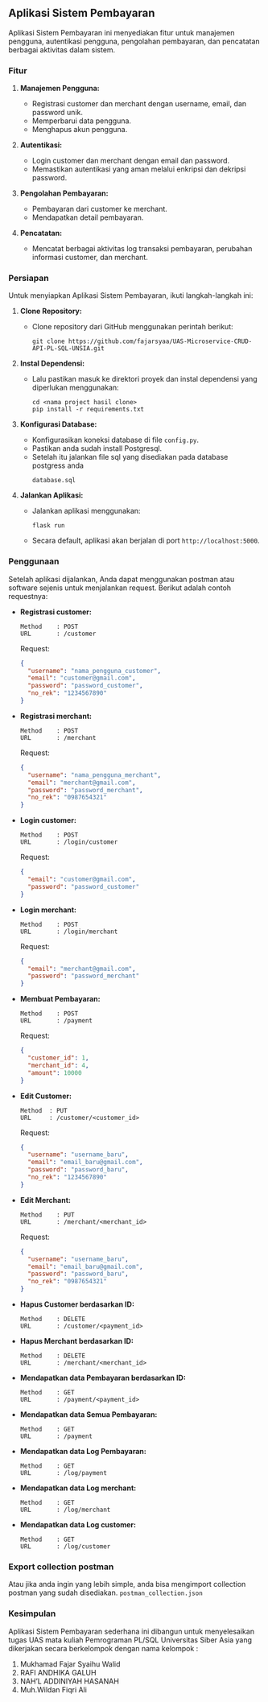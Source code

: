 ##  Aplikasi Sistem Pembayaran

Aplikasi Sistem Pembayaran ini menyediakan fitur untuk manajemen pengguna, autentikasi pengguna, pengolahan pembayaran, dan pencatatan berbagai aktivitas dalam sistem.

### Fitur

1. **Manajemen Pengguna:**
   - Registrasi customer dan merchant dengan username, email, dan password unik.
   - Memperbarui data pengguna.
   - Menghapus akun pengguna.

2. **Autentikasi:**
   - Login customer dan merchant dengan email dan password.
   - Memastikan autentikasi yang aman melalui enkripsi dan dekripsi password.

3. **Pengolahan Pembayaran:**
   - Pembayaran dari customer ke merchant.
   - Mendapatkan detail pembayaran.

4. **Pencatatan:**
   - Mencatat berbagai aktivitas log transaksi pembayaran, perubahan informasi customer, dan merchant.

### Persiapan

Untuk menyiapkan Aplikasi Sistem Pembayaran, ikuti langkah-langkah ini:

1. **Clone Repository:** 
   - Clone repository dari GitHub menggunakan perintah berikut:
     ```
     git clone https://github.com/fajarsyaa/UAS-Microservice-CRUD-API-PL-SQL-UNSIA.git
     ```
   
2. **Instal Dependensi:**
   - Lalu pastikan masuk ke direktori proyek dan instal dependensi yang diperlukan menggunakan:
     ```
     cd <nama project hasil clone>
     pip install -r requirements.txt
     ```
   
3. **Konfigurasi Database:**
   - Konfigurasikan koneksi database di file `config.py`.
   - Pastikan anda sudah install Postgresql.
   - Setelah itu jalankan file sql yang disediakan pada database postgress anda
     ```
     database.sql
     ```

4. **Jalankan Aplikasi:**
   - Jalankan aplikasi menggunakan:
     ```
     flask run
     ```
   - Secara default, aplikasi akan berjalan di port `http://localhost:5000`.
   
### Penggunaan

Setelah aplikasi dijalankan, Anda dapat menggunakan postman atau software sejenis untuk menjalankan request. Berikut adalah contoh requestnya:

- **Registrasi customer:** 
  ```
  Method    : POST 
  URL       : /customer
  ```
  Request:
  ```json
  {
    "username": "nama_pengguna_customer",
    "email": "customer@gmail.com",
    "password": "password_customer",
    "no_rek": "1234567890"
  }
  ```

- **Registrasi merchant:** 
  ```
  Method    : POST 
  URL       : /merchant
  ```
  Request:
  ```json
  {
    "username": "nama_pengguna_merchant",
    "email": "merchant@gmail.com",
    "password": "password_merchant",
    "no_rek": "0987654321"
  }
  ```

- **Login customer:**
  ```
  Method    : POST 
  URL       : /login/customer
  ```
  Request:
  ```json
  {
    "email": "customer@gmail.com",
    "password": "password_customer"
  }
  ```

- **Login merchant:**
  ```
  Method    : POST 
  URL       : /login/merchant
  ```
  Request:
  ```json
  {
    "email": "merchant@gmail.com",
    "password": "password_merchant"
  }
  ```

- **Membuat Pembayaran:**
  ```
  Method    : POST 
  URL       : /payment
  ```
  Request:
  ```json
  {
    "customer_id": 1,
    "merchant_id": 4,
    "amount": 10000
  }
  ```

- **Edit Customer:**
  ```
  Method  : PUT 
  URL     : /customer/<customer_id>
  ```
  Request:
  ```json
  {
    "username": "username_baru",
    "email": "email_baru@gmail.com",
    "password": "password_baru",
    "no_rek": "1234567890"
  }

  ```

- **Edit Merchant:**
  ```
  Method    : PUT 
  URL       : /merchant/<merchant_id>
  ```
  Request:
  ```json
  {
    "username": "username_baru",
    "email": "email_baru@gmail.com",
    "password": "password_baru",
    "no_rek": "0987654321"
  }
  ```

- **Hapus Customer  berdasarkan ID:**
  ```
  Method    : DELETE 
  URL       : /customer/<payment_id>
  ```

- **Hapus Merchant berdasarkan ID:**
  ```
  Method    : DELETE 
  URL       : /merchant/<merchant_id>
  ```

- **Mendapatkan data Pembayaran berdasarkan ID:**
  ```
  Method    : GET 
  URL       : /payment/<payment_id>
  ```

- **Mendapatkan data Semua Pembayaran:**
  ```
  Method    : GET 
  URL       : /payment  
  ```

- **Mendapatkan data Log Pembayaran:**
  ```
  Method    : GET 
  URL       : /log/payment
  ```

- **Mendapatkan data Log merchant:**
  ```
  Method    : GET 
  URL       : /log/merchant
  ```

- **Mendapatkan data Log customer:**
  ```
  Method    : GET 
  URL       : /log/customer
  ```

### Export collection postman
Atau jika anda ingin yang lebih simple, anda bisa mengimport collection postman yang sudah disediakan.
     ```
     postman_collection.json
     ```

### Kesimpulan

Aplikasi Sistem Pembayaran sederhana ini dibangun untuk menyelesaikan tugas UAS mata kuliah Pemrograman PL/SQL  Universitas Siber Asia yang dikerjakan secara berkelompok dengan nama kelompok : 
1. Mukhamad Fajar Syaihu Walid
2. RAFI ANDHIKA GALUH
3. NAH’L ADDINIYAH HASANAH
4. Muh.Wildan Fiqri Ali